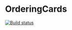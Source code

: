 # OrderingCards 
[![Build status](https://ci.appveyor.com/api/projects/status/91fjuod04ce14mqg/branch/main?svg=true)](https://ci.appveyor.com/project/MigAnn/orderingcards/branch/main)
